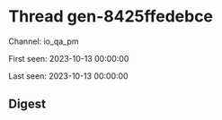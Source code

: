# Thread gen-8425ffedebce
Channel: io_qa_pm

First seen: 2023-10-13 00:00:00

Last seen: 2023-10-13 00:00:00

## Digest


